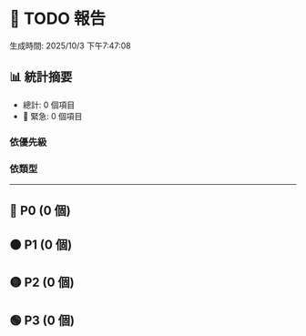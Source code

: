 # 📝 TODO 報告
生成時間: 2025/10/3 下午7:47:08
## 📊 統計摘要
- 總計: 0 個項目
- 🔴 緊急: 0 個項目
### 依優先級
### 依類型
---
## 🔴 P0 (0 個)
## 🟠 P1 (0 個)
## 🟡 P2 (0 個)
## 🟢 P3 (0 個)